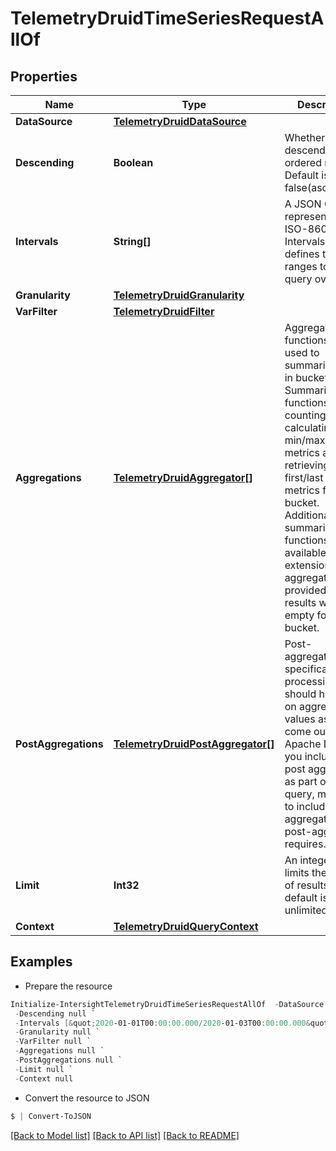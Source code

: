 # TelemetryDruidTimeSeriesRequestAllOf
## Properties

Name | Type | Description | Notes
------------ | ------------- | ------------- | -------------
**DataSource** | [**TelemetryDruidDataSource**](TelemetryDruidDataSource.md) |  | 
**Descending** | **Boolean** | Whether to make descending ordered result. Default is false(ascending). | [optional] 
**Intervals** | **String[]** | A JSON Object representing ISO-8601 Intervals. This defines the time ranges to run the query over. | 
**Granularity** | [**TelemetryDruidGranularity**](TelemetryDruidGranularity.md) |  | 
**VarFilter** | [**TelemetryDruidFilter**](TelemetryDruidFilter.md) |  | [optional] 
**Aggregations** | [**TelemetryDruidAggregator[]**](TelemetryDruidAggregator.md) | Aggregation functions are used to summarize data in buckets. Summarization functions include counting rows, calculating the min/max/sum of metrics and retrieving the first/last value of metrics for each bucket. Additional summarization functions are available with extensions. If no aggregator is provided, the results will be empty for each bucket. | [optional] 
**PostAggregations** | [**TelemetryDruidPostAggregator[]**](TelemetryDruidPostAggregator.md) | Post-aggregations are specifications of processing that should happen on aggregated values as they come out of Apache Druid. If you include a post aggregation as part of a query, make sure to include all aggregators the post-aggregator requires. | [optional] 
**Limit** | **Int32** | An integer that limits the number of results. The default is unlimited. | [optional] 
**Context** | [**TelemetryDruidQueryContext**](TelemetryDruidQueryContext.md) |  | [optional] 

## Examples

- Prepare the resource
```powershell
Initialize-IntersightTelemetryDruidTimeSeriesRequestAllOf  -DataSource null `
 -Descending null `
 -Intervals [&quot;2020-01-01T00:00:00.000/2020-01-03T00:00:00.000&quot;,&quot;2020-01-01T00:00:00.000Z/2020-01-03T00:00:00.000Z&quot;,&quot;2007-03-01T13:00:00Z/2008-05-11T15:30:00Z&quot;,&quot;2007-03-01T13:00:00Z/P1Y2M10DT2H30M&quot;,&quot;P1Y2M10DT2H30M/2008-05-11T15:30:00Z&quot;] `
 -Granularity null `
 -VarFilter null `
 -Aggregations null `
 -PostAggregations null `
 -Limit null `
 -Context null
```

- Convert the resource to JSON
```powershell
$ | Convert-ToJSON
```

[[Back to Model list]](../README.md#documentation-for-models) [[Back to API list]](../README.md#documentation-for-api-endpoints) [[Back to README]](../README.md)


